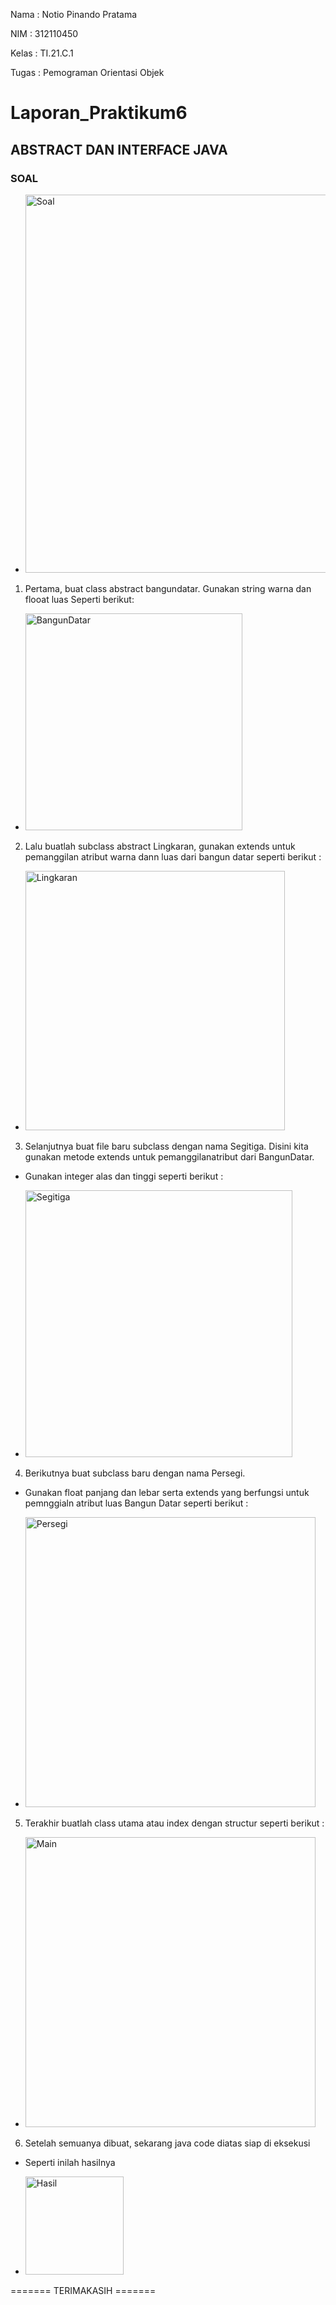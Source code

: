 Nama    : Notio Pinando Pratama

NIM     : 312110450

Kelas   : TI.21.C.1

Tugas   : Pemograman Orientasi Objek

# Laporan_Praktikum6
## ABSTRACT DAN INTERFACE JAVA
### SOAL
- <img width="605" alt="Soal" src="https://user-images.githubusercontent.com/95495311/204724010-84c58d94-8cf9-4a5e-8ab9-0451e2057163.png">

1. Pertama, buat class abstract bangundatar. Gunakan string warna dan flooat luas Seperti berikut:

- <img width="347" alt="BangunDatar" src="https://user-images.githubusercontent.com/95495311/204724239-052f306f-9b45-48ff-a28c-f60a85b7a875.png">

2. Lalu buatlah subclass abstract Lingkaran, gunakan extends untuk pemanggilan atribut warna dann luas dari bangun datar seperti berikut :

- <img width="415" alt="Lingkaran" src="https://user-images.githubusercontent.com/95495311/204724346-dc8a8678-1598-4d1e-b2c1-c87bb6099a4c.png">

3. Selanjutnya buat file baru subclass dengan nama Segitiga. Disini kita gunakan metode extends untuk pemanggilanatribut dari BangunDatar.

- Gunakan integer alas dan tinggi seperti berikut :

- <img width="427" alt="Segitiga" src="https://user-images.githubusercontent.com/95495311/204724550-4141f903-3c06-44b4-85d4-aee4e525f5aa.png">

4. Berikutnya buat subclass baru dengan nama Persegi. 

- Gunakan float panjang dan lebar serta extends yang berfungsi untuk pemnggialn atribut luas Bangun Datar seperti berikut :

- <img width="464" alt="Persegi" src="https://user-images.githubusercontent.com/95495311/204725174-564acc6a-5712-4bbc-81d1-53b750861dcf.png">

5. Terakhir buatlah class utama atau index dengan structur seperti berikut :

- <img width="464" alt="Main" src="https://user-images.githubusercontent.com/95495311/204725360-b9945215-9bb3-47b3-ba31-9a9132b4ba16.png">

6. Setelah semuanya dibuat, sekarang java code diatas siap di eksekusi

- Seperti inilah hasilnya 

- <img width="157" alt="Hasil" src="https://user-images.githubusercontent.com/95495311/204725547-23585a37-8950-4d96-8f9e-fd1a68bb31cd.png">


======= TERIMAKASIH =======
